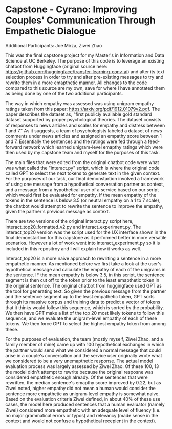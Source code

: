 # Capstone - Cyrano: Improving Couples' Communication Through Empathetic Dialogue

Additional Participants: Joe Mirza, Ziwei Zhao

This was the final capstone project for my Master's in Information and Data Science at UC Berkeley. The purpose of this code is to leverage an existing chatbot from Huggingface (original source here: https://github.com/huggingface/transfer-learning-conv-ai) and alter its text selection process in order to try and alter pre-existing messages to try and rewrite them in a more emapthetic manner. All changes to the code compared to this source are my own, save for where I have annotated them as being done by one of the two additional participants.

The way in which empathy was assessed was using unigram empathy ratings taken from this paper: https://arxiv.org/pdf/1912.01079v2.pdf. The paper describes the dataset as, "first publicly available gold standard dataset supported by proper psychological theories. The dataset consists of responses to news articles and scales for empathy and distress between 1 and 7." As it suggests, a team of psychologists labeled a dataset of news comments under news articles and assigned an empathy score between 1 and 7. Essentially the sentences and the ratings were fed through a feed-forward network which learned unigram-level emapthy ratings which were then used by my capstone team and myself for the purposes of this task.

The main files that were edited from the original chatbot code were what was what called the "interact.py" script, which is where the original code called GPT to select the next tokens to generate text in the given context. For the purposes of our task, our final demonstartion involved a framework of using one message from a hypothetical conversation partner as context, and a message from a hypothetical user of a service based on our script which would first be evaluated for empathy. If the mean empathy of the tokens in the sentence is below 3.5 (or neutral empathy on a 1 to 7 scale), the chatbot would attempt to rewrite the sentence to improve the empathy, given the partner's previous message as context.

There are two versions of the original interact.py script here, interact_top20_formatted_v2.py and interact_experiment.py. The interact_top20 version was the script used for the UX interface shown in the final demonstartion for this capstone as it performed better in more versatile scenarios. However a lot of work went into interact_experiment.py so it is included in this repositroy and I will explain how it works as well. 

Interact_top20 is a more naive approach to rewriting a sentence in a more empathetic manner. As mentioned before we first take a look at the user's hypothetical message and calculate the empathy of each of the unigrams in the sentence. IF the mean empathy is below 3.5, in this script, the sentence segment is then cut off to the token prior to the least emapthetic token in the original sentence. The original chatbot from huggingface used GPT as the tool for generating text. So given the previous message from the partner and the sentence segment up to the least empathetic token, GPT sorts through its massive corpus and training data to predict a vector of tokens that it thinks would follow this sequence, which is sorted by the probability. We then have GPT make a list of the top 20 most likely tokens to follow this sequence, and we evaluate the unigram-level empathy of each of these tokens. We then force GPT to select the highest empathy token from among these. 

For the purposes of evaluation, the team (mostly myself, Ziwei Zhao, and a family member of mine) came up with 100 hypothetical exchanges in which the partner would send what we considered a normal message that could arise in a couple's conversation and the service user originally wrote what we considered to be a very unemapthetic response. The actual model evaluation process was largely assessed by Ziwei Zhao. Of these 100, 13 the model didn't attempt to rewrite because the original resposne was considered empathetic enough already. Of the sentences that were rewritten, the median sentence's emapthy score improved by 0.22, but as Ziwei noted, higher empathy did not mean a human would consider the sentence more empathetic as unigram-level empathy is somewhat naive. Based on the evaluation criteria Ziwei defined, in about 40% of these use cases, the model here produced sentences that a human evaluator (namely Ziwei) considered more empathetic with an adequate level of fluency (i.e. no major grammatical errors or typos) and relevancy (made sense in the context and would not confuse a hypothetical recepient in the context). 

